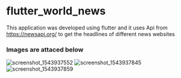 # flutter_world_news

This application was developed using flutter and it uses Api from https://newsapi.org/ to get the headlines of different news websites

### Images are attaced below

![screenshot_1543937552](https://user-images.githubusercontent.com/24871915/49469742-9f400580-f808-11e8-8a10-45e038b3ab8e.png)
![screenshot_1543937845](https://user-images.githubusercontent.com/24871915/49469744-9fd89c00-f808-11e8-86e3-b876918566f0.png)
![screenshot_1543937859](https://user-images.githubusercontent.com/24871915/49469746-9fd89c00-f808-11e8-8adc-2b74963f7ff9.png)


